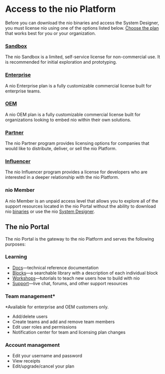 # Access to the nio Platform

Before you can download the nio binaries and access the System Designer, you must license nio using one of the options listed below. [Choose the plan](https://niolabs.com/licensing) that works best for you or your organization.

### [Sandbox](https://niolabs.com/licensing)
The nio Sandbox is a limited, self-service license for non-commercial use. It is recommended for initial exploration and prototyping.

### [Enterprise](https://niolabs.com/licensing)
A nio Enterprise plan is a fully customizable commercial license built for enterprise teams.

### [OEM](https://niolabs.com/licensing)
A nio OEM plan is a fully customizable commercial license built for organizations looking to embed nio within their own solutions.

### [Partner](https://niolabs.com/partner#pgc-3993-7-0)
The nio Partner program provides licensing options for companies that would like to distribute, deliver, or sell the nio Platform.

### [Influencer](https://niolabs.com/licensing)
The nio Influencer program  provides a license for developers who are interested in a deeper relationship with the nio Platform.

### nio Member
A nio Member is an unpaid access level that allows you to explore all of the support resources located in the nio Portal without the ability to download nio [binaries](/binaries) or use the nio [System Designer](/system-designer).

## The nio Portal
The nio Portal is the gateway to the nio Platform and serves the following purposes:

### Learning
- [Docs](docs.n.io)—technical reference documentation
- [Blocks](blocks.n.io)—a searchable library with a description of each individual block
- [Workshops](workshops.n.io)—tutorials to teach new users how to build with nio
- [Support](https://app.n.io/support)—live chat, forums, and other support resources

### Team management\*
\*Available for enterprise and OEM customers only.
- Add/delete users
- Create teams and add and remove team members
- Edit user roles and permissions
- Notification center for team and licensing plan changes

### Account management
- Edit your username and password
- View receipts
- Edit/upgrade/cancel your plan
